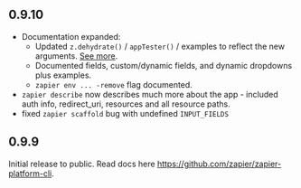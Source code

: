 ## 0.9.10

* Documentation expanded:
  * Updated `z.dehydrate()` / `appTester()` / examples to reflect the new arguments. [See more](https://github.com/zapier/zapier-platform-core/blob/master/CHANGELOG.md#0910).
  * Documented fields, custom/dynamic fields, and dynamic dropdowns plus examples.
  * `zapier env ... -remove` flag documented.
* `zapier describe` now describes much more about the app - included auth info, redirect_uri, resources and all resource paths.
* fixed `zapier scaffold` bug with undefined `INPUT_FIELDS`

## 0.9.9

Initial release to public. Read docs here https://github.com/zapier/zapier-platform-cli.
